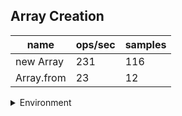 ## Array Creation

|name|ops/sec|samples|
|-|-|-|
|new Array|231|116|
|Array.from|23|12|


<details>
<summary>Environment</summary>

* __Machine:__ linux x64 | 4 vCPUs | 15.2GB Mem
* __Run:__ Mon May 13 2024 18:51:37 GMT+0000 (Coordinated Universal Time)
</details>

<!--
{"environment":{"platform":"linux","arch":"x64","cpus":4,"totalMemory":15.245216369628906},"benchmarks":[{"name":"new Array","opsSec":231.173069887015,"samples":116},{"name":"Array.from","opsSec":23.43570689378544,"samples":12}]}-->
